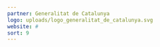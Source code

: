 ```yaml
---
partner: Generalitat de Catalunya
logo: uploads/logo_generalitat_de_catalunya.svg
website: #
sort: 9
---
```

